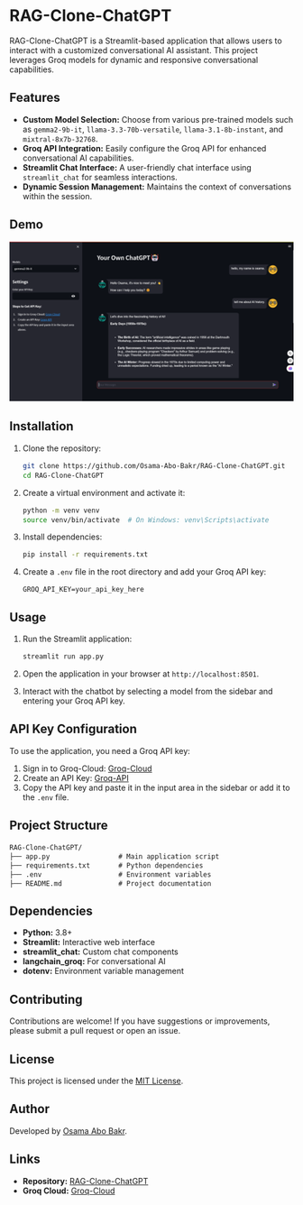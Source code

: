# RAG-Clone-ChatGPT

RAG-Clone-ChatGPT is a Streamlit-based application that allows users to interact with a customized conversational AI assistant. This project leverages Groq models for dynamic and responsive conversational capabilities.

## Features

- **Custom Model Selection:** Choose from various pre-trained models such as `gemma2-9b-it`, `llama-3.3-70b-versatile`, `llama-3.1-8b-instant`, and `mixtral-8x7b-32768`.
- **Groq API Integration:** Easily configure the Groq API for enhanced conversational AI capabilities.
- **Streamlit Chat Interface:** A user-friendly chat interface using `streamlit_chat` for seamless interactions.
- **Dynamic Session Management:** Maintains the context of conversations within the session.

## Demo

![App Screenshot](app.png)

## Installation

1. Clone the repository:
   ```bash
   git clone https://github.com/Osama-Abo-Bakr/RAG-Clone-ChatGPT.git
   cd RAG-Clone-ChatGPT
   ```

2. Create a virtual environment and activate it:
   ```bash
   python -m venv venv
   source venv/bin/activate  # On Windows: venv\Scripts\activate
   ```

3. Install dependencies:
   ```bash
   pip install -r requirements.txt
   ```

4. Create a `.env` file in the root directory and add your Groq API key:
   ```env
   GROQ_API_KEY=your_api_key_here
   ```

## Usage

1. Run the Streamlit application:
   ```bash
   streamlit run app.py
   ```

2. Open the application in your browser at `http://localhost:8501`.

3. Interact with the chatbot by selecting a model from the sidebar and entering your Groq API key.

## API Key Configuration

To use the application, you need a Groq API key:

1. Sign in to Groq-Cloud: [Groq-Cloud](https://console.groq.com/keys)
2. Create an API Key: [Groq-API](https://console.groq.com/keys)
3. Copy the API key and paste it in the input area in the sidebar or add it to the `.env` file.

## Project Structure

```plaintext
RAG-Clone-ChatGPT/
├── app.py                 # Main application script
├── requirements.txt       # Python dependencies
├── .env                   # Environment variables
├── README.md              # Project documentation
```

## Dependencies

- **Python:** 3.8+
- **Streamlit:** Interactive web interface
- **streamlit_chat:** Custom chat components
- **langchain_groq:** For conversational AI
- **dotenv:** Environment variable management

## Contributing

Contributions are welcome! If you have suggestions or improvements, please submit a pull request or open an issue.

## License

This project is licensed under the [MIT License](LICENSE).

## Author

Developed by [Osama Abo Bakr](https://github.com/Osama-Abo-Bakr).

## Links

- **Repository:** [RAG-Clone-ChatGPT](https://github.com/Osama-Abo-Bakr/RAG-Clone-ChatGPT.git)
- **Groq Cloud:** [Groq-Cloud](https://console.groq.com/keys)
